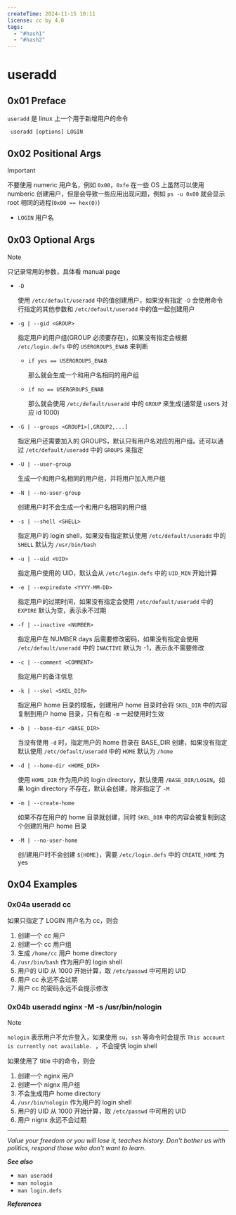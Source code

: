 ```yaml
---
createTime: 2024-11-15 10:11
license: cc by 4.0
tags:
  - "#hash1"
  - "#hash2"
---
```


# useradd

## 0x01 Preface

`useradd` 是 linux 上一个用于新增用户的命令

```
 useradd [options] LOGIN
```

## 0x02 Positional Args

> [!important]
> 不要使用 numeric 用户名，例如 `0x00`，`0xfe`
> 在一些 OS 上虽然可以使用 numberic 创建用户，但是会导致一些应用出现问题，例如 `ps -u 0x00` 就会显示 root 相同的进程(`0x00 == hex(0)`)

- `LOGIN`
	用户名

## 0x03 Optional Args

> [!note]
> 只记录常用的参数，具体看 manual page

- `-D`
	
	使用 `/etc/default/useradd` 中的值创建用户，如果没有指定 `-D` 会使用命令行指定的其他参数和 `/etc/default/useradd` 中的值一起创建用户
	
- `-g | --gid <GROUP>`
	
	指定用户的用户组(GROUP 必须要存在)，如果没有指定会根据 `/etc/login.defs` 中的 `USERGROUPS_ENAB` 来判断
	
	- `if yes == USERGROUPS_ENAB` 
		
		那么就会生成一个和用户名相同的用户组
		
	- `if no == USERGROUPS_ENAB`
		
		那么就会使用 `/etc/default/useradd` 中的 `GROUP` 来生成(通常是 users 对应 id 1000)	
		
- `-G | --groups <GROUP1>[,GROUP2,...]`
	
	指定用户还需要加入的 GROUPS，默认只有用户名对应的用户组。还可以通过 `/etc/default/useradd` 中的 `GROUPS` 来指定
	
- `-U | --user-group`
	
	生成一个和用户名相同的用户组，并将用户加入用户组
	
- `-N | --no-user-group`
	
	创建用户时不会生成一个和用户名相同的用户组
	
- `-s | --shell <SHELL>`
	
	指定用户的 login shell，如果没有指定默认使用 `/etc/default/useradd` 中的 `SHELL` 默认为 `/usr/bin/bash`
	
- `-u | --uid <UID>`
	
	指定用户使用的 UID，默认会从 `/etc/login.defs` 中的 `UID_MIN` 开始计算
	
- `-e | --expiredate <YYYY-MM-DD>`
	
	指定用户的过期时间，如果没有指定会使用 `/etc/default/useradd` 中的 `EXPIRE` 默认为空，表示永不过期
	
- `-f | --inactive <NUMBER>`
	
	指定用户在 NUMBER days 后需要修改密码，如果没有指定会使用 `/etc/default/useradd` 中的 `INACTIVE` 默认为 -1，表示永不需要修改
	
- `-c | --comment <COMMENT>`
	
	指定用户的备注信息
	
- `-k | --skel <SKEL_DIR>`
	
	指定用户 home 目录的模板，创建用户 home 目录时会将 `SKEL_DIR` 中的内容复制到用户 home 目录，只有在和 `-m` 一起使用时生效
	
- `-b | --base-dir <BASE_DIR>`
	
	当没有使用 `-d` 时，指定用户的 home 目录在 BASE_DIR 创建，如果没有指定默认使用 `/etc/default/useradd` 中的 `HOME` 默认为 `/home`
	
- `-d | --home-dir <HOME_DIR>`
	
	使用 `HOME_DIR` 作为用户的 login directory，默认使用 `/BASE_DIR/LOGIN`。如果 login directory 不存在，默认会创建，除非指定了 `-M`
	
- `-m | --create-home`
	
	如果不存在用户的 home 目录就创建，同时 `SKEL_DIR` 中的内容会被复制到这个创建的用户 home 目录
	
- `-M | --no-user-home`
	
	创/建用户时不会创建 `${HOME}`，需要 `/etc/login.defs` 中的 `CREATE_HOME` 为 yes

## 0x04 Examples

### 0x04a useradd cc

如果只指定了 LOGIN 用户名为 cc，则会

1. 创建一个 cc 用户
2. 创建一个 cc 用户组
3. 生成 `/home/cc` 用户 home directory
4. `/usr/bin/bash` 作为用户的 login shell
5. 用户的 UID 从 1000 开始计算，取 `/etc/passwd` 中可用的 UID
6. 用户 cc 永远不会过期
7. 用户 cc 的密码永远不会提示修改

### 0x04b useradd nginx -M -s /usr/bin/nologin

> [!note]
> `nologin` 表示用户不允许登入，如果使用 `su`，`ssh` 等命令时会提示 `This account is currently not available.
   `，不会提供 login shell

如果使用了 title 中的命令，则会

1. 创建一个 nginx 用户
2. 创建一个 nignx 用户组
3. 不会生成用户 home directory
4. `/usr/bin/nologin` 作为用户的 login shell
5. 用户的 UID 从 1000 开始计算，取 `/etc/passwd` 中可用的 UID
6. 用户 nignx 永远不会过期

---
*Value your freedom or you will lose it, teaches history. Don't bother us with politics, respond those who don't want to learn.*

***See also***

- `man useradd`
- `man nologin`
- `man login.defs`

***References***


